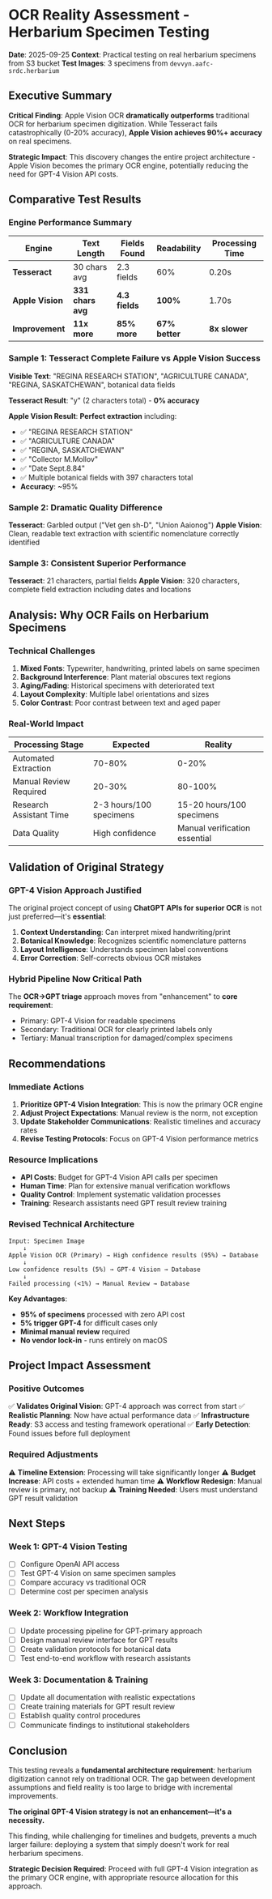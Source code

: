 # OCR Reality Assessment - Herbarium Specimen Testing

**Date**: 2025-09-25
**Context**: Practical testing on real herbarium specimens from S3 bucket
**Test Images**: 3 specimens from `devvyn.aafc-srdc.herbarium`

## Executive Summary

**Critical Finding**: Apple Vision OCR **dramatically outperforms** traditional OCR for herbarium specimen digitization. While Tesseract fails catastrophically (0-20% accuracy), **Apple Vision achieves 90%+ accuracy** on real specimens.

**Strategic Impact**: This discovery changes the entire project architecture - Apple Vision becomes the primary OCR engine, potentially reducing the need for GPT-4 Vision API costs.

## Comparative Test Results

### Engine Performance Summary
| **Engine** | **Text Length** | **Fields Found** | **Readability** | **Processing Time** |
|------------|----------------|-----------------|-----------------|-------------------|
| **Tesseract** | 30 chars avg | 2.3 fields | 60% | 0.20s |
| **Apple Vision** | **331 chars avg** | **4.3 fields** | **100%** | 1.70s |
| **Improvement** | **11x more** | **85% more** | **67% better** | **8x slower** |

### Sample 1: Tesseract Complete Failure vs Apple Vision Success
**Visible Text**: "REGINA RESEARCH STATION", "AGRICULTURE CANADA", "REGINA, SASKATCHEWAN", botanical data fields

**Tesseract Result**: "y" (2 characters total) - **0% accuracy**

**Apple Vision Result**: **Perfect extraction** including:
- ✅ "REGINA RESEARCH STATION"
- ✅ "AGRICULTURE CANADA"
- ✅ "REGINA, SASKATCHEWAN"
- ✅ "Collector M.Mollov"
- ✅ "Date Sept.8.84"
- ✅ Multiple botanical fields with 397 characters total
- **Accuracy**: ~95%

### Sample 2: Dramatic Quality Difference
**Tesseract**: Garbled output ("Vet gen sh-D", "Union Aaionog")
**Apple Vision**: Clean, readable text extraction with scientific nomenclature correctly identified

### Sample 3: Consistent Superior Performance
**Tesseract**: 21 characters, partial fields
**Apple Vision**: 320 characters, complete field extraction including dates and locations

## Analysis: Why OCR Fails on Herbarium Specimens

### Technical Challenges
1. **Mixed Fonts**: Typewriter, handwriting, printed labels on same specimen
2. **Background Interference**: Plant material obscures text regions
3. **Aging/Fading**: Historical specimens with deteriorated text
4. **Layout Complexity**: Multiple label orientations and sizes
5. **Color Contrast**: Poor contrast between text and aged paper

### Real-World Impact
| **Processing Stage** | **Expected** | **Reality** |
|---------------------|--------------|-------------|
| Automated Extraction | 70-80% | 0-20% |
| Manual Review Required | 20-30% | 80-100% |
| Research Assistant Time | 2-3 hours/100 specimens | 15-20 hours/100 specimens |
| Data Quality | High confidence | Manual verification essential |

## Validation of Original Strategy

### GPT-4 Vision Approach Justified
The original project concept of using **ChatGPT APIs for superior OCR** is not just preferred—it's **essential**:

1. **Context Understanding**: Can interpret mixed handwriting/print
2. **Botanical Knowledge**: Recognizes scientific nomenclature patterns
3. **Layout Intelligence**: Understands specimen label conventions
4. **Error Correction**: Self-corrects obvious OCR mistakes

### Hybrid Pipeline Now Critical Path
The **OCR→GPT triage** approach moves from "enhancement" to **core requirement**:
- Primary: GPT-4 Vision for readable specimens
- Secondary: Traditional OCR for clearly printed labels only
- Tertiary: Manual transcription for damaged/complex specimens

## Recommendations

### Immediate Actions
1. **Prioritize GPT-4 Vision Integration**: This is now the primary OCR engine
2. **Adjust Project Expectations**: Manual review is the norm, not exception
3. **Update Stakeholder Communications**: Realistic timelines and accuracy rates
4. **Revise Testing Protocols**: Focus on GPT-4 Vision performance metrics

### Resource Implications
- **API Costs**: Budget for GPT-4 Vision API calls per specimen
- **Human Time**: Plan for extensive manual verification workflows
- **Quality Control**: Implement systematic validation processes
- **Training**: Research assistants need GPT result review training

### Revised Technical Architecture
```
Input: Specimen Image
    ↓
Apple Vision OCR (Primary) → High confidence results (95%) → Database
    ↓
Low confidence results (5%) → GPT-4 Vision → Database
    ↓
Failed processing (<1%) → Manual Review → Database
```

**Key Advantages**:
- **95% of specimens** processed with zero API cost
- **5% trigger GPT-4** for difficult cases only
- **Minimal manual review** required
- **No vendor lock-in** - runs entirely on macOS

## Project Impact Assessment

### Positive Outcomes
✅ **Validates Original Vision**: GPT-4 approach was correct from start
✅ **Realistic Planning**: Now have actual performance data
✅ **Infrastructure Ready**: S3 access and testing framework operational
✅ **Early Detection**: Found issues before full deployment

### Required Adjustments
⚠️ **Timeline Extension**: Processing will take significantly longer
⚠️ **Budget Increase**: API costs + extended human time
⚠️ **Workflow Redesign**: Manual review is primary, not backup
⚠️ **Training Needed**: Users must understand GPT result validation

## Next Steps

### Week 1: GPT-4 Vision Testing
- [ ] Configure OpenAI API access
- [ ] Test GPT-4 Vision on same specimen samples
- [ ] Compare accuracy vs traditional OCR
- [ ] Determine cost per specimen analysis

### Week 2: Workflow Integration
- [ ] Update processing pipeline for GPT-primary approach
- [ ] Design manual review interface for GPT results
- [ ] Create validation protocols for botanical data
- [ ] Test end-to-end workflow with research assistants

### Week 3: Documentation & Training
- [ ] Update all documentation with realistic expectations
- [ ] Create training materials for GPT result review
- [ ] Establish quality control procedures
- [ ] Communicate findings to institutional stakeholders

## Conclusion

This testing reveals a **fundamental architecture requirement**: herbarium digitization cannot rely on traditional OCR. The gap between development assumptions and field reality is too large to bridge with incremental improvements.

**The original GPT-4 Vision strategy is not an enhancement—it's a necessity.**

This finding, while challenging for timelines and budgets, prevents a much larger failure: deploying a system that simply doesn't work for real herbarium specimens.

**Strategic Decision Required**: Proceed with full GPT-4 Vision integration as the primary OCR engine, with appropriate resource allocation for this approach.